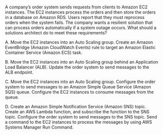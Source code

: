 A company’s order system sends requests from clients to Amazon EC2 instances. The EC2 instances process the orders and then store the orders in a database on Amazon RDS. Users report that they must reprocess orders when the system fails. The company wants a resilient solution that can process orders automatically if a system outage occurs. What should a solutions architect do to meet these requirements? 

A. Move the EC2 instances into an Auto Scaling group. Create an Amazon EventBridge (Amazon CloudWatch Events) rule to target an Amazon Elastic Container Service (Amazon ECS) task. 

B. Move the EC2 instances into an Auto Scaling group behind an Application Load Balancer (ALB). Update the order system to send messages to the ALB endpoint. 

C. Move the EC2 instances into an Auto Scaling group. Configure the order system to send messages to an Amazon Simple Queue Service (Amazon SQS) queue. Configure the EC2 instances to consume messages from the queue. 

D. Create an Amazon Simple Notification Service (Amazon SNS) topic. Create an AWS Lambda function, and subscribe the function to the SNS topic. Configure the order system to send messages to the SNS topic. Send a command to the EC2 instances to process the messages by using AWS Systems Manager Run Command.